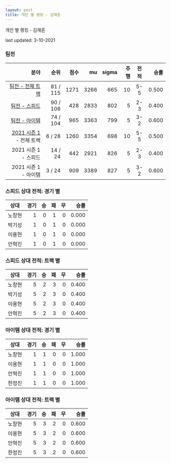 ```yaml
---
layout: post
title: 개인 별 랭킹 - 김재훈
---
```



개인 별 랭킹 - 김재훈


last updated: 3-10-2021


### 팀전

| 분야 | 순위 | 점수 | mu | sigma | 주행 | 전적 | 승률 |
|---:|---:|---:|---:|---:|---:|:---:|---:|
| [팀전 - 전체 트랙](../team-full) | 81 / 115 | 1271 | 3266 | 665 | 10 | 5-5 | 0.500 |
| [팀전 - 스피드](../team-speed) | 90 / 108 | 428 | 2833 | 802 | 5 | 2-3 | 0.400 |
| [팀전 - 아이템](../team-item) | 74 / 104 | 965 | 3363 | 799 | 5 | 3-2 | 0.600 |
| [2021 시즌 1](../teams-t2021_1) - 전체 트랙 | 6 / 28 | 1260 | 3354 | 698 | 10 | 5-5 | 0.500 |
| 2021 시즌 1 - 스피드 | 14 / 24 | 442 | 2921 | 826 | 5 | 2-3 | 0.400 |
| 2021 시즌 1 - 아이템 | 3 / 24 | 909 | 3389 | 827 | 5 | 3-2 | 0.600 |

### 스피드 상대 전적: 경기 별

| 상대 | 경기 | 승 | 패 | 무 | 승률 |
|:---:|---:|---:|---:|---:|---:|
| 노창현 | 1 | 0 | 1 | 0 | 0.000 |
| 박기성 | 1 | 0 | 1 | 0 | 0.000 |
| 이용현 | 1 | 0 | 1 | 0 | 0.000 |
| 안혁진 | 1 | 0 | 1 | 0 | 0.000 |

### 스피드 상대 전적: 트랙 별

| 상대 | 경기 | 승 | 패 | 무 | 승률 |
|:---:|---:|---:|---:|---:|---:|
| 노창현 | 5 | 2 | 3 | 0 | 0.400 |
| 박기성 | 5 | 2 | 3 | 0 | 0.400 |
| 이용현 | 5 | 2 | 3 | 0 | 0.400 |
| 안혁진 | 5 | 2 | 3 | 0 | 0.400 |

### 아이템 상대 전적: 경기 별

| 상대 | 경기 | 승 | 패 | 무 | 승률 |
|:---:|---:|---:|---:|---:|---:|
| 노창현 | 1 | 1 | 0 | 0 | 1.000 |
| 이용현 | 1 | 1 | 0 | 0 | 1.000 |
| 안혁진 | 1 | 1 | 0 | 0 | 1.000 |
| 한정진 | 1 | 1 | 0 | 0 | 1.000 |

### 아이템 상대 전적: 트랙 별

| 상대 | 경기 | 승 | 패 | 무 | 승률 |
|:---:|---:|---:|---:|---:|---:|
| 노창현 | 5 | 3 | 2 | 0 | 0.600 |
| 이용현 | 5 | 3 | 2 | 0 | 0.600 |
| 안혁진 | 5 | 3 | 2 | 0 | 0.600 |
| 한정진 | 5 | 3 | 2 | 0 | 0.600 |

